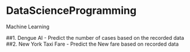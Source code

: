 # DataScienceProgramming
Machine Learning

##1. Dengue AI - Predict the number of cases based on the recorded data
##2. New York Taxi Fare - Predict the New fare based on recorded data
